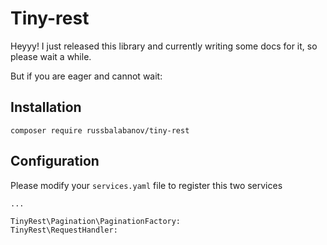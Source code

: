 # Tiny-rest

Heyyy! I just released this library and currently writing some docs for it, so please wait a while.

But if you are eager and cannot wait:

## Installation

```
composer require russbalabanov/tiny-rest
```

## Configuration

Please modify your `services.yaml` file to register this two services

```
...

TinyRest\Pagination\PaginationFactory:
TinyRest\RequestHandler:
```
